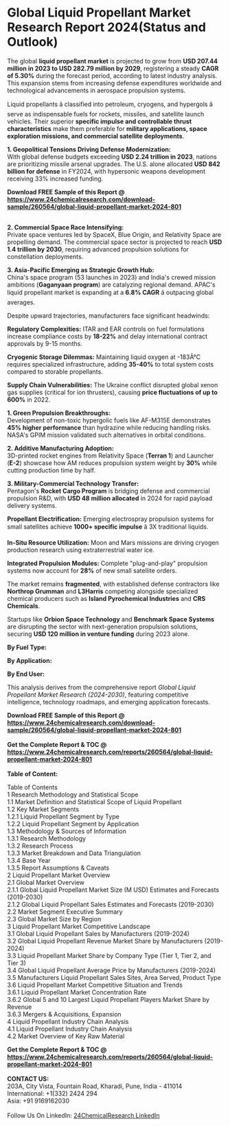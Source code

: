 <h1>Global Liquid Propellant Market Research Report 2024(Status and Outlook)</h1><p>The global <strong>liquid propellant market</strong> is projected to grow from <strong>USD 207.44 million in 2023 to USD 282.79 million by 2029</strong>, registering a steady <strong>CAGR of 5.30%</strong> during the forecast period, according to latest industry analysis. This expansion stems from increasing defense expenditures worldwide and technological advancements in aerospace propulsion systems.</p><p>Liquid propellants â classified into petroleum, cryogens, and hypergols â serve as indispensable fuels for rockets, missiles, and satellite launch vehicles. Their superior <strong>specific impulse and controllable thrust characteristics</strong> make them preferable for <strong>military applications, space exploration missions, and commercial satellite deployments</strong>.</p><p><strong>1. Geopolitical Tensions Driving Defense Modernization:</strong><br>
With global defense budgets exceeding <strong>USD 2.24 trillion in 2023</strong>, nations are prioritizing missile arsenal upgrades. The U.S. alone allocated <strong>USD 842 billion for defense</strong> in FY2024, with hypersonic weapons development receiving 33% increased funding.</p><div><b>Download FREE Sample of this Report @ 
            <a href="https://www.24chemicalresearch.com/download-sample/260564/global-liquid-propellant-market-2024-801">
            https://www.24chemicalresearch.com/download-sample/260564/global-liquid-propellant-market-2024-801</a></b></div><br><p><strong>2. Commercial Space Race Intensifying:</strong><br>
Private space ventures led by SpaceX, Blue Origin, and Relativity Space are propelling demand. The commercial space sector is projected to reach <strong>USD 1.4 trillion by 2030</strong>, requiring advanced propulsion solutions for constellation deployments.</p><p><strong>3. Asia-Pacific Emerging as Strategic Growth Hub:</strong><br>
China's space program (53 launches in 2023) and India's crewed mission ambitions (<strong>Gaganyaan program</strong>) are catalyzing regional demand. APAC's liquid propellant market is expanding at a <strong>6.8% CAGR</strong> â outpacing global averages.</p><p>Despite upward trajectories, manufacturers face significant headwinds:</p><p><strong>Regulatory Complexities:</strong> ITAR and EAR controls on fuel formulations increase compliance costs by <strong>18-22%</strong> and delay international contract approvals by 9-15 months.</p><p><strong>Cryogenic Storage Dilemmas:</strong> Maintaining liquid oxygen at -183Â°C requires specialized infrastructure, adding <strong>35-40%</strong> to total system costs compared to storable propellants.</p><p><strong>Supply Chain Vulnerabilities:</strong> The Ukraine conflict disrupted global xenon gas supplies (critical for ion thrusters), causing <strong>price fluctuations of up to 600%</strong> in 2022.</p><p><strong>1. Green Propulsion Breakthroughs:</strong><br>
Development of non-toxic hypergolic fuels like AF-M315E demonstrates <strong>45% higher performance</strong> than hydrazine while reducing handling risks. NASA's GPIM mission validated such alternatives in orbital conditions.</p><p><strong>2. Additive Manufacturing Adoption:</strong><br>
3D-printed rocket engines from Relativity Space (<strong>Terran 1</strong>) and Launcher (<strong>E-2</strong>) showcase how AM reduces propulsion system weight by <strong>30%</strong> while cutting production time by half.</p><p><strong>3. Military-Commercial Technology Transfer:</strong><br>
Pentagon's <strong>Rocket Cargo Program</strong> is bridging defense and commercial propulsion R&amp;D, with <strong>USD 48 million allocated</strong> in 2024 for rapid payload delivery systems.</p><p><strong>Propellant Electrification:</strong> Emerging electrospray propulsion systems for small satellites achieve <strong>1000+ specific impulse</strong> â 3X traditional liquids.</p><p><strong>In-Situ Resource Utilization:</strong> Moon and Mars missions are driving cryogen production research using extraterrestrial water ice.</p><p><strong>Integrated Propulsion Modules:</strong> Complete "plug-and-play" propulsion systems now account for <strong>28%</strong> of new small satellite orders.</p><p>The market remains <strong>fragmented</strong>, with established defense contractors like <strong>Northrop Grumman</strong> and <strong>L3Harris</strong> competing alongside specialized chemical producers such as <strong>Island Pyrochemical Industries</strong> and <strong>CRS Chemicals</strong>.</p><p>Startups like <strong>Orbion Space Technology</strong> and <strong>Benchmark Space Systems</strong> are disrupting the sector with next-generation propulsion solutions, securing <strong>USD 120 million in venture funding</strong> during 2023 alone.</p><p><strong>By Fuel Type:</strong></p><p><strong>By Application:</strong></p><p><strong>By End User:</strong></p><p>This analysis derives from the comprehensive report <em>Global Liquid Propellant Market Research (2024-2030)</em>, featuring competitive intelligence, technology roadmaps, and emerging application forecasts.</p><div><b>Download FREE Sample of this Report @ 
            <a href="https://www.24chemicalresearch.com/download-sample/260564/global-liquid-propellant-market-2024-801">
            https://www.24chemicalresearch.com/download-sample/260564/global-liquid-propellant-market-2024-801</a></b></div><br><div><b>Get the Complete Report & TOC @ 
            <a href="https://www.24chemicalresearch.com/reports/260564/global-liquid-propellant-market-2024-801">
            https://www.24chemicalresearch.com/reports/260564/global-liquid-propellant-market-2024-801</a></b></div><br>
            <b>Table of Content:</b><p>Table of Contents<br />
1 Research Methodology and Statistical Scope<br />
1.1 Market Definition and Statistical Scope of Liquid Propellant<br />
1.2 Key Market Segments<br />
1.2.1 Liquid Propellant Segment by Type<br />
1.2.2 Liquid Propellant Segment by Application<br />
1.3 Methodology & Sources of Information<br />
1.3.1 Research Methodology<br />
1.3.2 Research Process<br />
1.3.3 Market Breakdown and Data Triangulation<br />
1.3.4 Base Year<br />
1.3.5 Report Assumptions & Caveats<br />
2 Liquid Propellant Market Overview<br />
2.1 Global Market Overview<br />
2.1.1 Global Liquid Propellant Market Size (M USD) Estimates and Forecasts (2019-2030)<br />
2.1.2 Global Liquid Propellant Sales Estimates and Forecasts (2019-2030)<br />
2.2 Market Segment Executive Summary<br />
2.3 Global Market Size by Region<br />
3 Liquid Propellant Market Competitive Landscape<br />
3.1 Global Liquid Propellant Sales by Manufacturers (2019-2024)<br />
3.2 Global Liquid Propellant Revenue Market Share by Manufacturers (2019-2024)<br />
3.3 Liquid Propellant Market Share by Company Type (Tier 1, Tier 2, and Tier 3)<br />
3.4 Global Liquid Propellant Average Price by Manufacturers (2019-2024)<br />
3.5 Manufacturers Liquid Propellant Sales Sites, Area Served, Product Type<br />
3.6 Liquid Propellant Market Competitive Situation and Trends<br />
3.6.1 Liquid Propellant Market Concentration Rate<br />
3.6.2 Global 5 and 10 Largest Liquid Propellant Players Market Share by Revenue<br />
3.6.3 Mergers & Acquisitions, Expansion<br />
4 Liquid Propellant Industry Chain Analysis<br />
4.1 Liquid Propellant Industry Chain Analysis<br />
4.2 Market Overview of Key Raw Material</p><div><b>Get the Complete Report & TOC @ 
            <a href="https://www.24chemicalresearch.com/reports/260564/global-liquid-propellant-market-2024-801">
            https://www.24chemicalresearch.com/reports/260564/global-liquid-propellant-market-2024-801</a></b></div><br><b>CONTACT US:</b><br>
            203A, City Vista, Fountain Road, Kharadi, Pune, India - 411014<br>
            International: +1(332) 2424 294<br>
            Asia: +91 9169162030 <br><br>
            Follow Us On LinkedIn: <a href="https://www.linkedin.com/company/24chemicalresearch/">24ChemicalResearch LinkedIn</a>